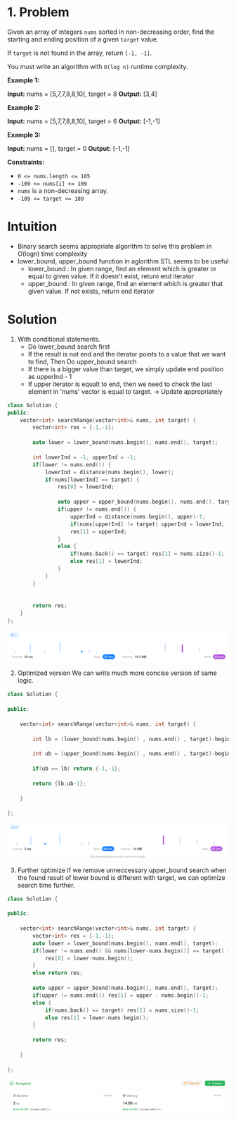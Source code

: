 
# 1. Problem
Given an array of integers `nums` sorted in non-decreasing order, find the starting and ending position of a given `target` value.

If `target` is not found in the array, return `[-1, -1]`.

You must write an algorithm with `O(log n)` runtime complexity.

**Example 1:**

**Input:** nums = [5,7,7,8,8,10], target = 8
**Output:** [3,4]

**Example 2:**

**Input:** nums = [5,7,7,8,8,10], target = 6
**Output:** [-1,-1]

**Example 3:**

**Input:** nums = [], target = 0
**Output:** [-1,-1]

**Constraints:**

- `0 <= nums.length <= 105`
- `-109 <= nums[i] <= 109`
- `nums` is a non-decreasing array.
- `-109 <= target <= 109`


# Intuition

- Binary search seems appropriate algorithm to solve this problem in O(logn) time complexity
- lower_bound, upper_bound function in aglorithm STL seems to be useful
	- lower_bound : In given range, find an element which is greater or equal to given value.  If it doesn't exist, return end iterator
	- upper_bound : In given range, find an element which is greater that given value. If not exists, return end iterator

# Solution

1. With conditional statements.
	- Do lower_bound search first
	- If the result is not end and the iterator points to a value that we want to find, Then Do upper_bound search
	- If there is a bigger value than target, we simply update end position as upperInd - 1
	- If upper iterator is equalt to end, then we need to check the last element in 'nums' vector is equal to target. -> Update appropriately
```cpp
class Solution {
public:
    vector<int> searchRange(vector<int>& nums, int target) {
        vector<int> res = {-1,-1};
        
        auto lower = lower_bound(nums.begin(), nums.end(), target);

        int lowerInd = -1, upperInd = -1;
        if(lower != nums.end()) {
            lowerInd = distance(nums.begin(), lower);
            if(nums[lowerInd] == target) {
                res[0] = lowerInd;
                
                auto upper = upper_bound(nums.begin(), nums.end(), target);
                if(upper != nums.end()) {
                    upperInd = distance(nums.begin(), upper)-1;
                    if(nums[upperInd] != target) upperInd = lowerInd;
                    res[1] = upperInd;
                }
                else {
                    if(nums.back() == target) res[1] = nums.size()-1;
                    else res[1] = lowerInd;
                }
            }
        }


        return res;
    }
};
```
![](../../images/Pasted%20image%2020240108120417.png)

2. Optimized version
	We can write much more concise version of same logic.
```cpp
class Solution {

public:

    vector<int> searchRange(vector<int>& nums, int target) {

        int lb = (lower_bound(nums.begin() , nums.end() , target)-begin(nums));

        int ub = (upper_bound(nums.begin() , nums.end() , target)-begin(nums));

        if(ub == lb) return {-1,-1};

        return {lb,ub-1};

    }

};
```
![](../../images/Pasted%20image%2020240108120410.png)

3. Further optimize
	If we remove unneccessary upper_bound search when the found result of lower bound is different with target, we can optimize search time further.
```cpp
class Solution {

public:

    vector<int> searchRange(vector<int>& nums, int target) {
        vector<int> res = {-1,-1};
        auto lower = lower_bound(nums.begin(), nums.end(), target);
        if(lower != nums.end() && nums[lower-nums.begin()] == target) {
            res[0] = lower-nums.begin();
        }
        else return res;

        auto upper = upper_bound(nums.begin(), nums.end(), target);
        if(upper != nums.end()) res[1] = upper - nums.begin()-1;
        else {
            if(nums.back() == target) res[1] = nums.size()-1;
            else res[1] = lower-nums.begin();
        }

        return res;

    }

};
```
![](../../images/Pasted%20image%2020240108120357.png)